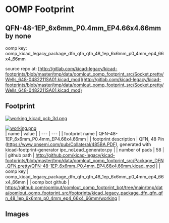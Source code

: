 # OOMP Footprint  
## QFN-48-1EP_6x6mm_P0.4mm_EP4.66x4.66mm  by none  
  
oomp key: oomp_kicad_legacy_package_dfn_qfn_qfn_48_1ep_6x6mm_p0_4mm_ep4_66x4_66mm  
  
source repo at: [http://gitlab.com/kicad-legacy/kicad-footprints/blob/master/tmp/data/oomlout_oomp_footprint_src/Socket.pretty/Wells_648-0482211SA01.kicad_mod](http://gitlab.com/kicad-legacy/kicad-footprints/blob/master/tmp/data/oomlout_oomp_footprint_src/Socket.pretty/Wells_648-0482211SA01.kicad_mod)  
## Footprint  
  
[![working_kicad_pcb_3d.png](working_kicad_pcb_3d_600.png)](working_kicad_pcb_3d.png)  
  
[![working.png](working_600.png)](working.png)  
| name | value | 
| --- | --- | 
| footprint name | QFN-48-1EP_6x6mm_P0.4mm_EP4.66x4.66mm | 
| footprint description | QFN, 48 Pin (https://www.onsemi.com/pub/Collateral/485BA.PDF), generated with kicad-footprint-generator ipc_noLead_generator.py | 
| number of pads | 58 | 
| github path | http://github.com/kicad-legacy/kicad-footprints/blob/master/tmp/data/oomlout_oomp_footprint_src/Package_DFN_QFN.pretty/QFN-48-1EP_6x6mm_P0.4mm_EP4.66x4.66mm.kicad_mod | 
| oomp key | oomp_kicad_legacy_package_dfn_qfn_qfn_48_1ep_6x6mm_p0_4mm_ep4_66x4_66mm | 
| oomp bot github | https://github.com/oomlout/oomlout_oomp_footprint_bot/tree/main/tmp/data/oomlout_oomp_footprint_src/footprints/kicad_legacy_package_dfn_qfn_qfn_48_1ep_6x6mm_p0_4mm_ep4_66x4_66mm/working | 
## Images  
